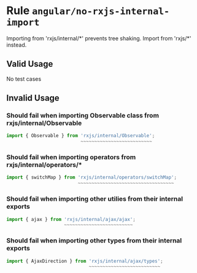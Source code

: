 # Rule `angular/no-rxjs-internal-import`

Importing from 'rxjs/internal/\*' prevents tree shaking. Import from 'rxjs/\*' instead.

## Valid Usage

No test cases

## Invalid Usage

### Should fail when importing Observable class from rxjs/internal/Observable

```ts
import { Observable } from 'rxjs/internal/Observable';
                           ~~~~~~~~~~~~~~~~~~~~~~~~~~
```


### Should fail when importing operators from rxjs/internal/operators/*

```ts
import { switchMap } from 'rxjs/internal/operators/switchMap';
                          ~~~~~~~~~~~~~~~~~~~~~~~~~~~~~~~~~~~
```


### Should fail when importing other utilies from their internal exports

```ts
import { ajax } from 'rxjs/internal/ajax/ajax';
                     ~~~~~~~~~~~~~~~~~~~~~~~~~
```


### Should fail when importing other types from their internal exports

```ts
import { AjaxDirection } from 'rxjs/internal/ajax/types';
                              ~~~~~~~~~~~~~~~~~~~~~~~~~~
```


